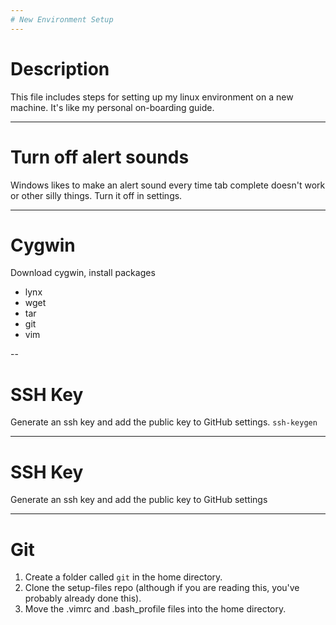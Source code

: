 ```yaml
---
# New Environment Setup
---
```


# Description

This file includes steps for setting up my linux environment on a new machine. It's like my personal on-boarding guide.

---
# Turn off alert sounds

Windows likes to make an alert sound every time tab complete doesn't work or other silly things. Turn it off in settings.

---
# Cygwin

Download cygwin, install packages

- lynx
- wget
- tar
- git
- vim

--
# SSH Key

Generate an ssh key and add the public key to GitHub settings.
`ssh-keygen`

---
# SSH Key

Generate an ssh key and add the public key to GitHub settings

---
# Git

1. Create a folder called `git` in the home directory.
1. Clone the setup-files repo (although if you are reading this, you've probably already done this).
1. Move the .vimrc and .bash_profile files into the home directory.
